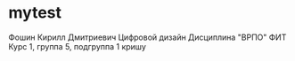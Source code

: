 # mytest
Фошин
Кирилл
Дмитриевич
Цифровой дизайн
Дисциплина "ВРПО"
ФИТ
Курс 1, группа 5, подгруппа 1
кришу
